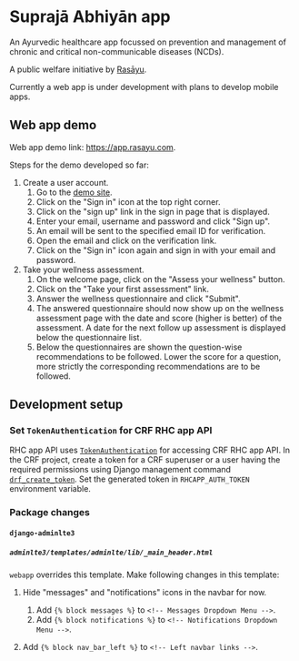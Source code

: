# Suprajā Abhiyān app
An Ayurvedic healthcare app focussed on prevention and management of chronic and critical non-communicable diseases (NCDs).

A public welfare initiative by [Rasāyu](https://app.rasayu.com/about-rasayu).

Currently a web app is under development with plans to develop mobile apps.
## Web app demo

Web app demo link: https://app.rasayu.com.

Steps for the demo developed so far:

1. Create a user account.
   1. Go to the [demo site](https://app.rasayu.com).
   2. Click on the "Sign in" icon at the top right corner.
   3. Click on the "sign up" link in the sign in page that is displayed.
   4. Enter your email, username and password and click "Sign up".
   5. An email will be sent to the specified email ID for verification.
   6. Open the email and click on the verification link.
   7. Click on the "Sign in" icon again and sign in with your email and password.
2. Take your wellness assessment.
   1. On the welcome page, click on the "Assess your wellness" button.
   2. Click on the "Take your first assessment" link.
   3. Answer the wellness questionnaire and click "Submit".
   4. The answered questionnaire should now show up on the wellness assessment page with the date and score (higher is better) of the assessment. A date for the next follow up assessment is displayed below the questionnaire list.
   5. Below the questionnaires are shown the question-wise recommendations to be followed. Lower the score for a question, more strictly the corresponding recommendations are to be followed.

## Development setup

### Set `TokenAuthentication` for CRF RHC app API
RHC app API uses
[`TokenAuthentication`](https://www.django-rest-framework.org/api-guide/authentication/#tokenauthentication)
for accessing CRF RHC app API. In the CRF project, create a token for a CRF
superuser or a user having the required permissions using Django management
command
[`drf_create_token`](https://www.django-rest-framework.org/api-guide/authentication/#using-django-managepy-command).
Set the generated token in `RHCAPP_AUTH_TOKEN` environment variable.

### Package changes

#### `django-adminlte3`

##### `adminlte3/templates/adminlte/lib/_main_header.html`

`webapp` overrides this template. Make following changes in this template:

1. Hide "messages" and "notifications" icons in the navbar for now.
   1. Add `{% block messages %}` to `<!-- Messages Dropdown Menu -->`.
   1. Add `{% block notifications %}` to `<!-- Notifications Dropdown Menu -->`.

2. Add `{% block nav_bar_left %}` to `<!-- Left navbar links -->`.

